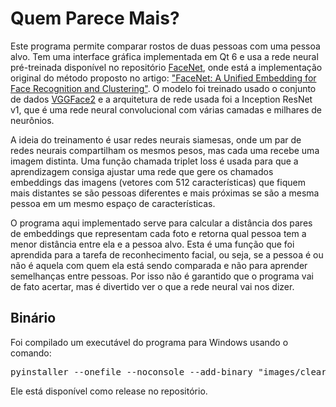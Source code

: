 # Quem Parece Mais?

Este programa permite comparar rostos de duas pessoas com uma pessoa alvo. Tem uma interface gráfica implementada 
em Qt 6 e usa a rede neural pré-treinada disponível no repositório [FaceNet](https://github.com/davidsandberg/facenet), 
onde está a implementação original do método proposto no artigo: ["FaceNet: A Unified Embedding for Face Recognition and Clustering"](http://arxiv.org/abs/1503.03832).
O modelo foi treinado usado o conjunto de dados [VGGFace2](https://www.robots.ox.ac.uk/~vgg/data/vgg_face2/) e a 
arquitetura de rede usada foi a Inception ResNet v1, que é uma rede neural convolucional com várias camadas e 
milhares de neurônios.

A ideia
do treinamento é usar redes neurais siamesas, onde um par de redes neurais compartilham os mesmos pesos, mas cada uma 
recebe uma imagem distinta. Uma função chamada triplet loss é usada para que a aprendizagem consiga 
ajustar uma rede que gere os chamados embeddings das imagens (vetores com 512 características) que fiquem mais 
distantes se são pessoas diferentes e mais próximas se são a mesma pessoa em um mesmo espaço de características.

O programa aqui implementado serve para calcular a distância dos pares de embeddings que representam cada foto e 
retorna qual pessoa tem a menor distância entre ela e a pessoa alvo. Esta é uma função que foi aprendida 
para a tarefa de reconhecimento facial, ou seja, se a pessoa é ou não é aquela com quem ela está sendo comparada e não
para aprender semelhanças entre pessoas. Por isso não é garantido que o programa vai de fato acertar, mas é divertido
ver o que a rede neural vai nos dizer.

## Binário

Foi compilado um executável do programa para Windows usando o comando:
<pre>
pyinstaller --onefile --noconsole --add-binary "images/clear.png;./images" --add-binary "images/open_file.png;./images" --add-binary "model/20180402-114759.pb;./model" --add-binary "images/bebe.png;./images" main.py
</pre>
Ele está disponível como release no repositório.